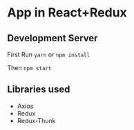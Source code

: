 # App in React+Redux

## Development Server

First Run `yarn` or `npm install`

Then `npm start`

## Libraries used

- Axios
- Redux
- Redux-Thunk
